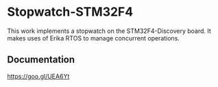 # Stopwatch-STM32F4
This work implements a stopwatch on the STM32F4-Discovery board. It makes uses of Erika RTOS to manage concurrent operations.

## Documentation

https://goo.gl/UEA6Yt

